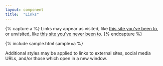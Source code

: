 ```yaml
---
layout: component
title:  "Links"
---
```


{% capture a %}
  Links may appear as visited, like <a href="http://www.example-visited">this site you've been to</a>,
  or unvisited, like <a href="http://www.example-unvisited.com">this site you've never been to</a>.
{% endcapture %}

{% include sample.html sample=a %}

Additional styles may be applied to links to external sites, social media URLs,
and/or those which open in a new window.
